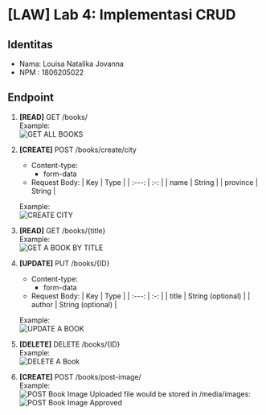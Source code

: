 # [LAW] Lab 4: Implementasi CRUD
## Identitas
* Nama: Louisa Natalika Jovanna
* NPM : 1806205022

## Endpoint
1. **[READ]** GET    /books/ \
    Example: \
    ![GET ALL BOOKS](https://user-images.githubusercontent.com/60333894/160957735-f3667bab-a3c1-47be-98c9-6f6e6f212b6f.png)

2. **[CREATE]** POST   /books/create/city
    * Content-type:
        * form-data
    * Request Body:
        | Key       | Type  |
        | :---:     | :-:   |
        | name   | String   |
        | province   | String   |

    Example: \
    ![CREATE CITY](https://user-images.githubusercontent.com/60333894/160957900-33e0605b-1c51-4e22-bd97-b83533a33246.png)


3. **[READ]** GET    /books/{title} \
    Example: \
    ![GET A BOOK BY TITLE](https://user-images.githubusercontent.com/60333894/160957985-bb64a8ee-788c-4bbe-ab80-f28cf63a837f.png)


4. **[UPDATE]** PUT    /books/{ID}
    * Content-type:
        * form-data
    * Request Body:
        | Key       | Type  |
        | :---:     | :-:   |
        | title   | String (optional)  |
        | author   | String  (optional) |

    Example: \
    ![UPDATE A BOOK](https://user-images.githubusercontent.com/60333894/160958244-d36d926f-782f-46aa-8075-1048557098da.png)

5. **[DELETE]** DELETE /books/{ID} \
    Example: \
    ![DELETE A Book](https://user-images.githubusercontent.com/60333894/158632691-c702ebe5-d91d-46e1-acf6-895670767ff9.PNG)

6. **[CREATE]** POST   /books/post-image/ \
    Example: \
    ![POST Book Image](https://user-images.githubusercontent.com/60333894/158632750-45edbdab-5f81-4873-b901-50e344e9bd30.PNG)
    Uploaded file would be stored in /media/images: \
    ![POST Book Image Approved](https://user-images.githubusercontent.com/60333894/158632791-3ca1b871-2cc0-4fc5-8b1a-d05c7070fa42.PNG)


